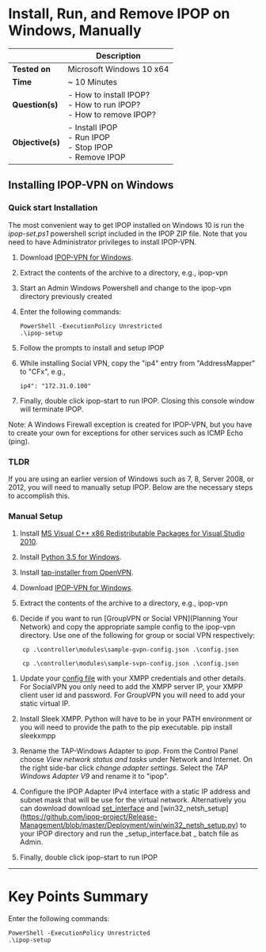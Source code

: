 # Install, Run, and Remove IPOP on Windows, Manually

| | Description |
|---|---|
| **Tested on** | Microsoft Windows 10 x64 |
| **Time** | ~ 10 Minutes |
| **Question(s)** | - How to install IPOP?<br /> - How to run IPOP?<br /> - How to remove IPOP? |
| **Objective(s)**| - Install IPOP<br /> - Run IPOP<br /> - Stop IPOP<br /> - Remove IPOP |

## Installing IPOP-VPN on Windows

### Quick start Installation
The most convenient way to get IPOP installed on Windows 10 is run the _ipop-set.ps1_ powershell script included in the IPOP ZIP file. Note that you need to have Administrator privileges to install IPOP-VPN.

1. Download [IPOP-VPN for Windows](https://github.com/ipop-project/Downloads/releases/download/v16.08.0/ipop-v16.08.1_win.zip).

1. Extract the contents of the archive to a directory, e.g., ipop-vpn

1. Start an Admin Windows Powershell and change to the ipop-vpn directory previously created

1. Enter the following commands:
    ```
    PowerShell -ExecutionPolicy Unrestricted
    .\ipop-setup
    ```
1. Follow the prompts to install and setup IPOP


1. While installing Social VPN, copy the "ip4" entry from "AddressMapper" to "CFx", e.g.,
    ```
    ip4": "172.31.0.100" 
    ```
1. Finally, double click ipop-start to run IPOP. Closing this console window will terminate IPOP.

Note: A Windows Firewall exception is created for IPOP-VPN, but you have to create your own for exceptions for other services such as ICMP Echo (ping).

### TLDR
If you are using an earlier version of Windows such as 7, 8, Server 2008, or 2012, you will need to manually setup IPOP. Below are the necessary steps to accomplish this.

### Manual Setup
1. Install [MS Visual C++ x86 Redistributable Packages for Visual Studio 2010](https://download.microsoft.com/download/5/B/C/5BC5DBB3-652D-4DCE-B14A-475AB85EEF6E/vcredist_x86.exe').

1. Install [Python 3.5 for Windows](https://www.python.org/ftp/python/3.5.2/python-3.5.2-amd64-webinstall.exe).

1. Install [tap-installer from OpenVPN](https://swupdate.openvpn.org/community/releases/tap-windows-9.21.2.exe).

1. Download [IPOP-VPN for Windows](https://github.com/ipop-project/Downloads/releases/download/v16.08.1/ipop-v16.08.1_win.zip).

1. Extract the contents of the archive to a directory, e.g., ipop-vpn

1. Decide if you want to run [GroupVPN or Social VPN](Planning Your Network) and copy the appropriate sample config to the ipop-vpn directory. Use one of the following for group or social VPN respectively:
```
    cp .\controller\modules\sample-gvpn-config.json .\config.json
```
```
    cp .\controller\modules\sample-svpn-config.json .\config.json
```
1. Update your [config file](Configuration) with your XMPP credentials and other details. For SocialVPN you only need to add the XMPP server IP, your XMPP client user id and password. For GroupVPN you will need to add your static virtual IP. 

1. Install Sleek XMPP. Python will have to be in your PATH environment or you will need to provide the path to the pip executable.
   pip install sleekxmpp

1. Rename the TAP-Windows Adapter to _ipop_. From the Control Panel choose _View network status and tasks_ under Network and Internet. On the right side-bar click _change adapter settings_. Select the _TAP Windows Adapter V9_ and rename it to "ipop".

1. Configure the IPOP Adapter IPv4 interface with a static IP address and subnet mask that will be use for the virtual network. Alternatively you can download download [set_interface](https://github.com/ipop-project/Release-Management/blob/master/Deployment/win/setup_interface.bat) and [win32_netsh_setup] (https://github.com/ipop-project/Release-Management/blob/master/Deployment/win/win32_netsh_setup.py) to your IPOP directory and run the _setup_interface.bat _ batch file as Admin.

1. Finally, double click ipop-start to run IPOP


---

# Key Points Summary

Enter the following commands:

```
PowerShell -ExecutionPolicy Unrestricted
.\ipop-setup
```